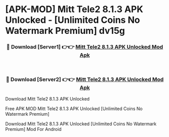 # [APK-MOD] Mitt Tele2 8.1.3 APK Unlocked - [Unlimited Coins No Watermark Premium] dv15g



<div align="center">
<h3>🔴 Download [Server1] 👉👉 <a href="https://momento.my/?title=Mitt_Tele2_8.1.3_APK_Unlocked">Mitt Tele2 8.1.3 APK Unlocked Mod Apk</a></h3><br>

<h3>🔴 Download [Server2] 👉👉 <a href="https://momento.my/?title=Mitt_Tele2_8.1.3_APK_Unlocked">Mitt Tele2 8.1.3 APK Unlocked Mod Apk</a></h3>
</div>



Download Mitt Tele2 8.1.3 APK Unlocked 

Free APK MOD Mitt Tele2 8.1.3 APK Unlocked [Unlimited Coins No Watermark Premium]

Download Mitt Tele2 8.1.3 APK Unlocked [Unlimited Coins No Watermark Premium] Mod For Android
